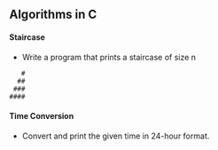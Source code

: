 ## Algorithms in C 

#### 

#### Staircase
- Write a program that prints a staircase of size n
```
   #
  ##
 ###
####
```
#### Time Conversion
- Convert and print the given time in 24-hour format.
